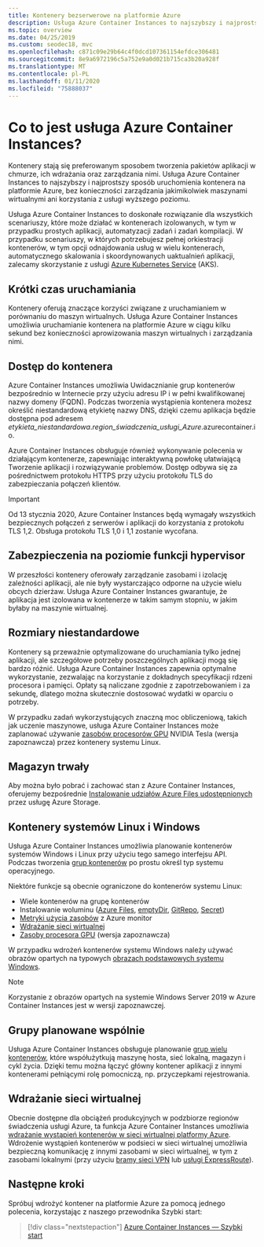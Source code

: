 ```yaml
---
title: Kontenery bezserwerowe na platformie Azure
description: Usługa Azure Container Instances to najszybszy i najprostszy sposób uruchamiania wyizolowanych kontenerów na platformie Azure, bez konieczności zarządzania jakimikolwiek maszynami wirtualnymi ani korzystania z orkiestratora wyższego poziomu.
ms.topic: overview
ms.date: 04/25/2019
ms.custom: seodec18, mvc
ms.openlocfilehash: c871c09e29b64c4f0dcd107361154efdce306481
ms.sourcegitcommit: 8e9a6972196c5a752e9a0d021b715ca3b20a928f
ms.translationtype: MT
ms.contentlocale: pl-PL
ms.lasthandoff: 01/11/2020
ms.locfileid: "75888037"
---
```

# <a name="what-is-azure-container-instances"></a>Co to jest usługa Azure Container Instances?

Kontenery stają się preferowanym sposobem tworzenia pakietów aplikacji w chmurze, ich wdrażania oraz zarządzania nimi. Usługa Azure Container Instances to najszybszy i najprostszy sposób uruchomienia kontenera na platformie Azure, bez konieczności zarządzania jakimikolwiek maszynami wirtualnymi ani korzystania z usługi wyższego poziomu.

Usługa Azure Container Instances to doskonałe rozwiązanie dla wszystkich scenariuszy, które może działać w kontenerach izolowanych, w tym w przypadku prostych aplikacji, automatyzacji zadań i zadań kompilacji. W przypadku scenariuszy, w których potrzebujesz pełnej orkiestracji kontenerów, w tym opcji odnajdowania usług w wielu kontenerach, automatycznego skalowania i skoordynowanych uaktualnień aplikacji, zalecamy skorzystanie z usługi [Azure Kubernetes Service](../aks/index.yml) (AKS).

## <a name="fast-startup-times"></a>Krótki czas uruchamiania

Kontenery oferują znaczące korzyści związane z uruchamianiem w porównaniu do maszyn wirtualnych. Usługa Azure Container Instances umożliwia uruchamianie kontenera na platformie Azure w ciągu kilku sekund bez konieczności aprowizowania maszyn wirtualnych i zarządzania nimi.

## <a name="container-access"></a>Dostęp do kontenera

Azure Container Instances umożliwia Uwidacznianie grup kontenerów bezpośrednio w Internecie przy użyciu adresu IP i w pełni kwalifikowanej nazwy domeny (FQDN). Podczas tworzenia wystąpienia kontenera możesz określić niestandardową etykietę nazwy DNS, dzięki czemu aplikacja będzie dostępna pod adresem *etykieta_niestandardowa*.*region_świadczenia_usługi_Azure*.azurecontainer.io.

Azure Container Instances obsługuje również wykonywanie polecenia w działającym kontenerze, zapewniając interaktywną powłokę ułatwiającą Tworzenie aplikacji i rozwiązywanie problemów. Dostęp odbywa się za pośrednictwem protokołu HTTPS przy użyciu protokołu TLS do zabezpieczania połączeń klientów.

> [!IMPORTANT]
> Od 13 stycznia 2020, Azure Container Instances będą wymagały wszystkich bezpiecznych połączeń z serwerów i aplikacji do korzystania z protokołu TLS 1,2. Obsługa protokołu TLS 1,0 i 1,1 zostanie wycofana.

## <a name="hypervisor-level-security"></a>Zabezpieczenia na poziomie funkcji hypervisor

W przeszłości kontenery oferowały zarządzanie zasobami i izolację zależności aplikacji, ale nie były wystarczająco odporne na użycie wielu obcych dzierżaw. Usługa Azure Container Instances gwarantuje, że aplikacja jest izolowana w kontenerze w takim samym stopniu, w jakim byłaby na maszynie wirtualnej.


## <a name="custom-sizes"></a>Rozmiary niestandardowe

Kontenery są przeważnie optymalizowane do uruchamiania tylko jednej aplikacji, ale szczegółowe potrzeby poszczególnych aplikacji mogą się bardzo różnić. Usługa Azure Container Instances zapewnia optymalne wykorzystanie, zezwalając na korzystanie z dokładnych specyfikacji rdzeni procesora i pamięci. Opłaty są naliczane zgodnie z zapotrzebowaniem i za sekundę, dlatego można skutecznie dostosować wydatki w oparciu o potrzeby.

W przypadku zadań wykorzystujących znaczną moc obliczeniową, takich jak uczenie maszynowe, usługa Azure Container Instances może zaplanować używanie [zasobów procesorów GPU](container-instances-gpu.md) NVIDIA Tesla (wersja zapoznawcza) przez kontenery systemu Linux.

## <a name="persistent-storage"></a>Magazyn trwały

Aby można było pobrać i zachować stan z Azure Container Instances, oferujemy bezpośrednie [Instalowanie udziałów Azure Files udostępnionych](container-instances-mounting-azure-files-volume.md) przez usługę Azure Storage.

## <a name="linux-and-windows-containers"></a>Kontenery systemów Linux i Windows

Usługa Azure Container Instances umożliwia planowanie kontenerów systemów Windows i Linux przy użyciu tego samego interfejsu API. Podczas tworzenia [grup kontenerów](container-instances-container-groups.md) po prostu określ typ systemu operacyjnego.

Niektóre funkcje są obecnie ograniczone do kontenerów systemu Linux:

* Wiele kontenerów na grupę kontenerów
* Instalowanie woluminu ([Azure Files](container-instances-volume-azure-files.md), [emptyDir](container-instances-volume-emptydir.md), [GitRepo](container-instances-volume-gitrepo.md), [Secret](container-instances-volume-secret.md))
* [Metryki użycia zasobów](container-instances-monitor.md) z Azure monitor
* [Wdrażanie sieci wirtualnej](container-instances-vnet.md)
* [Zasoby procesora GPU](container-instances-gpu.md) (wersja zapoznawcza)

W przypadku wdrożeń kontenerów systemu Windows należy używać obrazów opartych na typowych [obrazach podstawowych systemu Windows](container-instances-faq.md#what-windows-base-os-images-are-supported).

> [!NOTE]
> Korzystanie z obrazów opartych na systemie Windows Server 2019 w Azure Container Instances jest w wersji zapoznawczej.

## <a name="co-scheduled-groups"></a>Grupy planowane wspólnie

Usługa Azure Container Instances obsługuje planowanie [grup wielu kontenerów](container-instances-container-groups.md), które współużytkują maszynę hosta, sieć lokalną, magazyn i cykl życia. Dzięki temu można łączyć główny kontener aplikacji z innymi kontenerami pełniącymi rolę pomocniczą, np. przyczepkami rejestrowania.

## <a name="virtual-network-deployment"></a>Wdrażanie sieci wirtualnej

Obecnie dostępne dla obciążeń produkcyjnych w podzbiorze regionów świadczenia usługi Azure, ta funkcja Azure Container Instances umożliwia [wdrażanie wystąpień kontenerów w sieci wirtualnej platformy Azure](container-instances-vnet.md). Wdrożenie wystąpień kontenerów w podsieci w sieci wirtualnej umożliwia bezpieczną komunikację z innymi zasobami w sieci wirtualnej, w tym z zasobami lokalnymi (przy użyciu [bramy sieci VPN](../vpn-gateway/vpn-gateway-about-vpngateways.md) lub [usługi ExpressRoute](../expressroute/expressroute-introduction.md)).

## <a name="next-steps"></a>Następne kroki

Spróbuj wdrożyć kontener na platformie Azure za pomocą jednego polecenia, korzystając z naszego przewodnika Szybki start:

> [!div class="nextstepaction"]
> [Azure Container Instances — Szybki start](container-instances-quickstart.md)

<!-- LINKS - External -->
[terms-of-use]: https://azure.microsoft.com/support/legal/preview-supplemental-terms/
